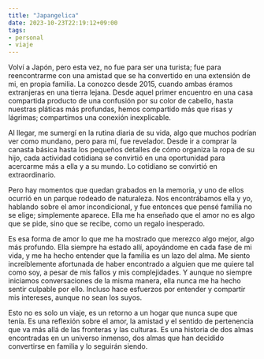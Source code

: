 ```yaml
---
title: "Japangelica"
date: 2023-10-23T22:19:12+09:00
tags:
- personal
- viaje
---
```


Volví a Japón, pero esta vez, no fue para ser una turista; fue para reencontrarme con una amistad que se ha convertido en una extensión de mi, en propia familia. La conozco desde 2015, cuando ambas éramos extranjeras en una tierra lejana. Desde aquel primer encuentro en una casa compartida producto de una confusión por su color de cabello, hasta nuestras pláticas más profundas, hemos compartido más que risas y lágrimas; compartimos una conexión inexplicable. 

Al llegar, me sumergí en la rutina diaria de su vida, algo que muchos podrían ver como mundano, pero para mí, fue revelador. Desde ir a comprar la canasta básica hasta los pequeños detalles de cómo organiza la ropa de su hijo, cada actividad cotidiana se convirtió en una oportunidad para acercarme más a ella y a su mundo. Lo cotidiano se convirtió en extraordinario.

Pero hay momentos que quedan grabados en la memoria, y uno de ellos ocurrió en un parque rodeado de naturaleza. Nos encontrábamos ella y yo, hablando sobre el amor incondicional, y fue entonces que pensé familia no se elige; simplemente aparece. Ella me ha enseñado que el amor no es algo que se pide, sino que se recibe, como un regalo inesperado.

Es esa forma de amor lo que me ha mostrado que merezco algo mejor, algo más profundo. Ella siempre ha estado allí, apoyándome en cada fase de mi vida, y me ha hecho entender que la familia es un lazo del alma. Me siento increíblemente afortunada de haber encontrado a alguien que me quiere tal como soy, a pesar de mis fallos y mis complejidades. Y aunque no siempre iniciamos conversaciones de la misma manera, ella nunca me ha hecho sentir culpable por ello. Incluso hace esfuerzos por entender y compartir mis intereses, aunque no sean los suyos.

Esto no es solo un viaje, es un retorno a un hogar que nunca supe que tenía. Es una reflexión sobre el amor, la amistad y el sentido de pertenencia que va más allá de las fronteras y las culturas. Es una historia de dos almas encontradas en un universo inmenso, dos almas que han decidido convertirse en familia y lo seguirán siendo.